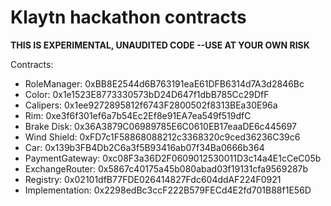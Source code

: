 # Klaytn hackathon contracts

**THIS IS EXPERIMENTAL, UNAUDITED CODE --USE AT YOUR OWN RISK**

Contracts:

- RoleManager: 0xBB8E2544d6B763191eaE61DFB6314d7A3d2846Bc
- Color: 0x1e1523E8773330573bD24D647f1dbB785Cc29DfF
- Calipers: 0x1ee9272895812f6743F2800502f8313BEa30E96a
- Rim: 0xe3f6f301ef6a7b54Ec2Ef8e91EA7ea549f519dfC
- Brake Disk: 0x36A3879C06989785E6C0610EB17eaaDE6c445697
- Wind Shield: 0xFD7c1F58868088212c3368320c9ced36236C39c6
- Car: 0x139b3FB4Db2C6a3f5B93416ab07f34Ba0666b364
- PaymentGateway: 0xc08F3a36D2F0609012530011D3c14a4E1cCeC05b
- ExchangeRouter: 0x5867c40175a45b080abad03f19131cfa9569287b
- Registry: 0x02101dfB77FDE026414827Fdc604ddAF224F0921
- Implementation: 0x2298edBc3ccF222B579FECd4E2fd701B88f1E56D

